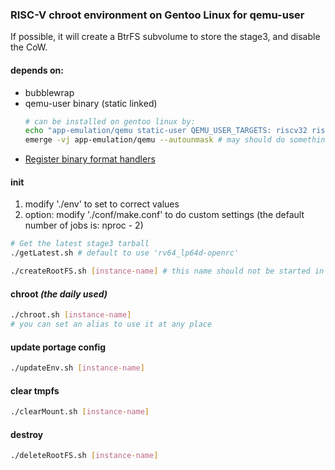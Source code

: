 ### RISC-V chroot environment on Gentoo Linux for qemu-user

If possible, it will create a BtrFS subvolume to store the stage3, and disable the CoW.

#### depends on:

* bubblewrap
* qemu-user binary (static linked)
  ```bash
  # can be installed on gentoo linux by:
  echo "app-emulation/qemu static-user QEMU_USER_TARGETS: riscv32 riscv64" >>/etc/portage/package.use/qemu
  emerge -vj app-emulation/qemu --autounmask # may should do somethings others by yourself here
  ```
* [Register binary format handlers](https://wiki.gentoo.org/wiki/Embedded_Handbook/General/Compiling_with_qemu_user_chroot#Register_binary_format_handlers)

#### init

1. modify './env' to set to correct values
2. option: modify './conf/make.conf' to do custom settings (the default number of jobs is: nproc - 2)

```bash
# Get the latest stage3 tarball
./getLatest.sh # default to use 'rv64_lp64d-openrc'

./createRootFS.sh [instance-name] # this name should not be started in a '-'
```

#### chroot *(the daily used)*

```bash
./chroot.sh [instance-name]
# you can set an alias to use it at any place
```

#### update portage config
```bash
./updateEnv.sh [instance-name]
```

#### clear tmpfs

```bash
./clearMount.sh [instance-name]
```

#### destroy

```bash
./deleteRootFS.sh [instance-name]
```
